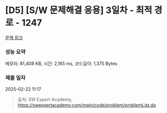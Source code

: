 # [D5] [S/W 문제해결 응용] 3일차 - 최적 경로 - 1247 

[문제 링크](https://swexpertacademy.com/main/code/problem/problemDetail.do?contestProbId=AV15OZ4qAPICFAYD) 

### 성능 요약

메모리: 81,408 KB, 시간: 2,165 ms, 코드길이: 1,375 Bytes

### 제출 일자

2025-02-22 11:17



> 출처: SW Expert Academy, https://swexpertacademy.com/main/code/problem/problemList.do